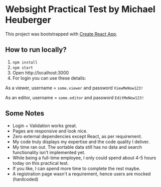 # Websight Practical Test by Michael Heuberger

This project was bootstrapped with [Create React App](https://github.com/facebook/create-react-app).

## How to run locally?

1. `npm install`
2. `npm start`
3. Open http://localhost:3000
4. For login you can use these details:

As a viewer, username = `some.viewer` and password `ViewMeNow123!`

As an editor, username = `some.editor` and password `EditMeNow123!`

## Some Notes

- Login + Validation works great.
- Pages are responsive and look nice.
- Zero external dependencies except React, as per requirement.
- My code truly displays my expertise and the code quality I deliver.
- My time ran out. The sortable data still has no data and search functionality isn't implemented yet.
- While being a full-time employee, I only could spend about 4-5 hours today on this practical test.
- If you like, I can spend more time to complete the rest maybe.
- A registration page wasn't a requirement, hence users are mocked (hardcoded)
